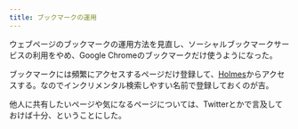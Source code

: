 ```yaml
---
title: ブックマークの運用
---
```


ウェブページのブックマークの運用方法を見直し、ソーシャルブックマークサービスの利用をやめ、Google Chromeのブックマークだけ使うようになった。

ブックマークには頻繁にアクセスするページだけ登録して、[Holmes][1]からアクセスする。なのでインクリメンタル検索しやすい名前で登録しておくのが吉。

他人に共有したいページや気になるページについては、Twitterとかで言及しておけば十分、ということにした。

[1]: https://chrome.google.com/webstore/detail/holmes/gokficnebmomagijbakglkcmhdbchbhn
